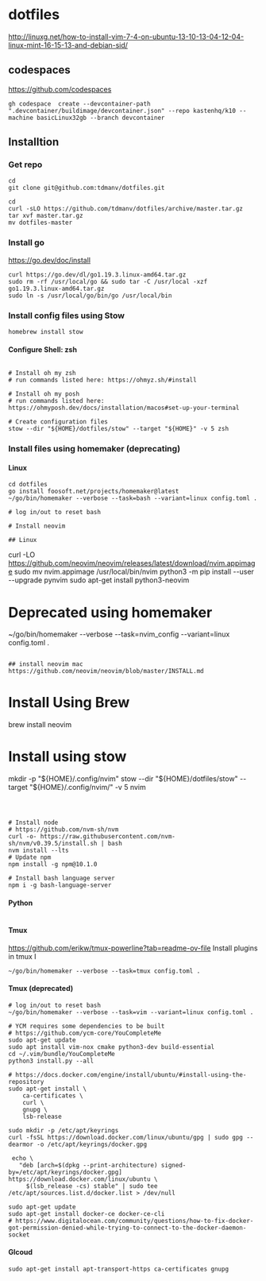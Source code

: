 dotfiles
========

http://linuxg.net/how-to-install-vim-7-4-on-ubuntu-13-10-13-04-12-04-linux-mint-16-15-13-and-debian-sid/

## codespaces
https://github.com/codespaces
```
gh codespace  create --devcontainer-path ".devcontainer/buildimage/devcontainer.json" --repo kastenhq/k10 --machine basicLinux32gb --branch devcontainer
```

## Installtion
### Get repo
```
cd
git clone git@github.com:tdmanv/dotfiles.git
```
```
cd
curl -sLO https://github.com/tdmanv/dotfiles/archive/master.tar.gz
tar xvf master.tar.gz
mv dotfiles-master
```
### Install go
https://go.dev/doc/install
```
curl https://go.dev/dl/go1.19.3.linux-amd64.tar.gz
sudo rm -rf /usr/local/go && sudo tar -C /usr/local -xzf go1.19.3.linux-amd64.tar.gz
sudo ln -s /usr/local/go/bin/go /usr/local/bin
```

### Install config files using Stow
```
homebrew install stow
```
#### Configure Shell: zsh
```

# Install oh my zsh
# run commands listed here: https://ohmyz.sh/#install

# Install oh my posh 
# run commands listed here: https://ohmyposh.dev/docs/installation/macos#set-up-your-terminal

# Create configuration files
stow --dir "${HOME}/dotfiles/stow" --target "${HOME}" -v 5 zsh
```

### Install files using homemaker (deprecating)

#### Linux
```
cd dotfiles
go install foosoft.net/projects/homemaker@latest
~/go/bin/homemaker --verbose --task=bash --variant=linux config.toml .

# log in/out to reset bash

# Install neovim 

## Linux

```
curl -LO https://github.com/neovim/neovim/releases/latest/download/nvim.appimage
sudo mv nvim.appimage /usr/local/bin/nvim
python3 -m pip install --user --upgrade pynvim
sudo apt-get install python3-neovim

# Deprecated using homemaker
~/go/bin/homemaker --verbose --task=nvim_config --variant=linux config.toml .
```

## install neovim mac
https://github.com/neovim/neovim/blob/master/INSTALL.md
```
# Install Using Brew
brew install neovim

# Install using stow
mkdir -p "${HOME}/.config/nvim"
stow --dir "${HOME}/dotfiles/stow" --target "${HOME}/.config/nvim/" -v 5 nvim

```



# Install node
# https://github.com/nvm-sh/nvm
curl -o- https://raw.githubusercontent.com/nvm-sh/nvm/v0.39.5/install.sh | bash
nvm install --lts
# Update npm
npm install -g npm@10.1.0

# Install bash language server
npm i -g bash-language-server
```

#### Python
```
```

#### Tmux
https://github.com/erikw/tmux-powerline?tab=readme-ov-file
Install plugins in tmux <ctrl-a>I
```
~/go/bin/homemaker --verbose --task=tmux config.toml .

```

#### Tmux (deprecated)
```
# log in/out to reset bash
~/go/bin/homemaker --verbose --task=vim --variant=linux config.toml .

# YCM requires some dependencies to be built
# https://github.com/ycm-core/YouCompleteMe
sudo apt-get update
sudo apt install vim-nox cmake python3-dev build-essential
cd ~/.vim/bundle/YouCompleteMe
python3 install.py --all

# https://docs.docker.com/engine/install/ubuntu/#install-using-the-repository
sudo apt-get install \
    ca-certificates \
    curl \
    gnupg \
    lsb-release

sudo mkdir -p /etc/apt/keyrings
curl -fsSL https://download.docker.com/linux/ubuntu/gpg | sudo gpg --dearmor -o /etc/apt/keyrings/docker.gpg

 echo \
   "deb [arch=$(dpkg --print-architecture) signed-by=/etc/apt/keyrings/docker.gpg] https://download.docker.com/linux/ubuntu \
     $(lsb_release -cs) stable" | sudo tee /etc/apt/sources.list.d/docker.list > /dev/null

sudo apt-get update
sudo apt-get install docker-ce docker-ce-cli
# https://www.digitalocean.com/community/questions/how-to-fix-docker-got-permission-denied-while-trying-to-connect-to-the-docker-daemon-socket

```
#### Glcoud
```
sudo apt-get install apt-transport-https ca-certificates gnupg
```

